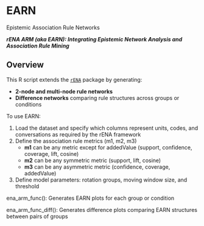 # EARN
Epistemic Association Rule Networks 

**_rENA ARM (aka EARN): Integrating Epistemic Network Analysis and Association Rule Mining_**

## Overview 
This R script extends the [`rENA`](https://cran.r-project.org/src/contrib/Archive/rENA/) package by generating:
- **2-node and multi-node rule networks**
- **Difference networks** comparing rule structures across groups or conditions

To use EARN: 
  1) Load the dataset and specify which columns represent units, codes, and conversations as required by the rENA framework
  2) Define the association rule metrics (m1, m2, m3)
     - **m1** can be any metric except for addedValue (support, confidence, coverage, lift, cosine)
     - **m2** can be any symmetric metric (support, lift, cosine)
     - **m3** can be any asymmetric metric (confidence, coverage, addedValue)
  4) Define model parameters: rotation groups, moving window size, and threshold

ena_arm_func(): Generates EARN plots for each group or condition

ena_arm_func_diff(): Generates difference plots comparing EARN structures between pairs of groups
